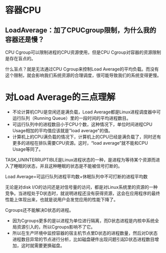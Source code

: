 # 容器CPU
## LoadAverage：加了CPUCgroup限制，为什么我的容器还是慢？

CPU Cgroup可以限制进程的CPU资源使用，但是CPU Cgroup对容器的资源限制是存在盲点的。

什么盲点？就是无法通过CPU Cgroup来控制Load Average的平均负载。而没有这个限制，就会影响我们系统资源的合理调度，很可能导致我们的系统变得更慢。

# 对Load Average的三点理解
* 不论计算机CPU是空闲还是满负载，Load Average都是Linux进程调度器中可运行队列（Running Queue）里的一段时间的平均进程数目。
* 可运行队列中的进程数目小于CPU个数，这种情况下，单位时间进程CPU Usage相加的平均值应该就是"load average"的值。
* 计算机上的CPU满负载的情况下，计算机上的CPU已经是满负载了，同时还有更多的进程在排队需要CPU资源。这时，“load average”就不能和CPU Usage等同了。

TASK_UNINTERRUPTIBLE是Linux进程状态的一种，是进程为等待某个资源而进入了睡眠的状态，并且这种睡眠的状态是不能被信号打断的。

Load Average=可运行队列进程平均数+休眠队列中不可打断的进程平均数

无论是对disk I/O的访问还是对信号量的访问，都是对Linux系统里的资源的一种竞争。当进程处于D状态时，就说明进程还没有获得资源，这会在应用程序的最终性能上体现出来，也就是说用户会发觉应用的性能下降了。

Cgroups还不能解决D状态的进程。
* 因为Cgroups更多的是以进程为单位进行隔离，而D状态进程是内核中系统全局资源引入的，所以Cgroups影响不了它。
* 所以在生产环境中监控容器的宿主机节点里D状态的进程数量，然后对D状态进程数目异常的节点进行分析，比如磁盘硬件出现问题引起D状态进程数目增加，这时就需要更换磁盘。
